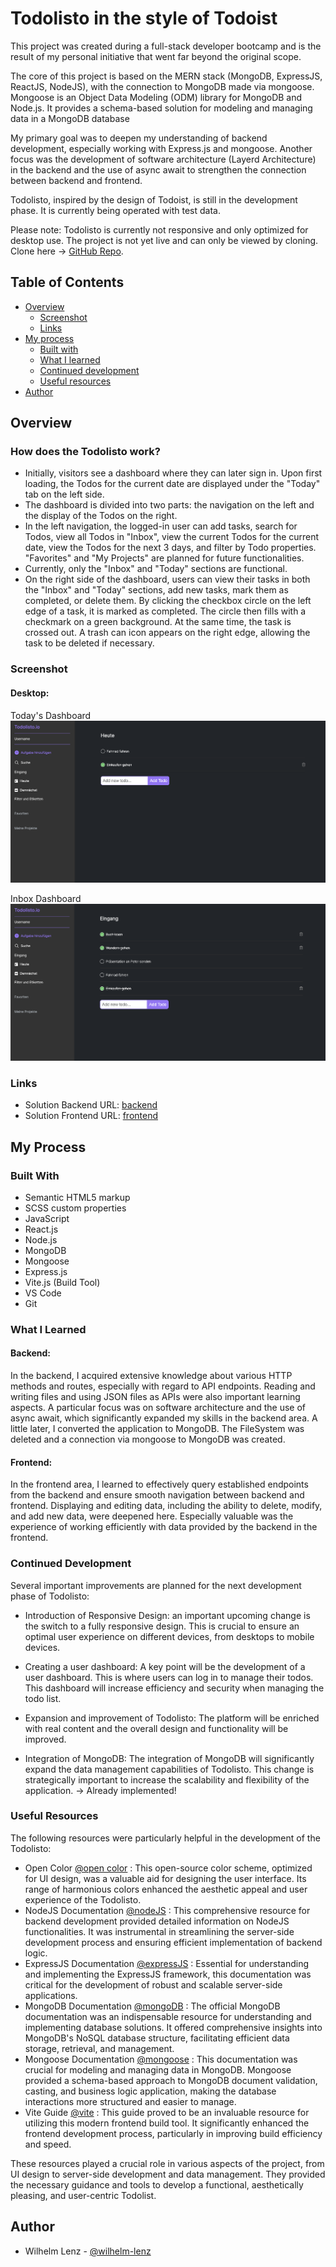 # Todolisto in the style of Todoist

This project was created during a full-stack developer bootcamp and is the result of my personal initiative that went far beyond the original scope.

The core of this project is based on the MERN stack (MongoDB, ExpressJS, ReactJS, NodeJS), with the connection to MongoDB made via mongoose. Mongoose is an Object Data Modeling (ODM) library for MongoDB and Node.js. It provides a schema-based solution for modeling and managing data in a MongoDB database

My primary goal was to deepen my understanding of backend development, especially working with Express.js and mongoose. Another focus was the development of software architecture (Layerd Architecture) in the backend and the use of async await to strengthen the connection between backend and frontend.

Todolisto, inspired by the design of Todoist, is still in the development phase. It is currently being operated with test data.

Please note: Todolisto is currently not responsive and only optimized for desktop use. The project is not yet live and can only be viewed by cloning. Clone here -> [GitHub Repo](https://github.com/wilhelm-lenz/todo-list-reactjs-nodejs).

## Table of Contents

- [Overview](#overview)
  - [Screenshot](#screenshot)
  - [Links](#links)
- [My process](#my-process)
  - [Built with](#built-with)
  - [What I learned](#what-i-learned)
  - [Continued development](#continued-development)
  - [Useful resources](#useful-resources)
- [Author](#author)

## Overview

### How does the Todolisto work?

- Initially, visitors see a dashboard where they can later sign in. Upon first loading, the Todos for the current date are displayed under the "Today" tab on the left side.
- The dashboard is divided into two parts: the navigation on the left and the display of the Todos on the right.
- In the left navigation, the logged-in user can add tasks, search for Todos, view all Todos in "Inbox", view the current Todos for the current date, view the Todos for the next 3 days, and filter by Todo properties. "Favorites" and "My Projects" are planned for future functionalities.
- Currently, only the "Inbox" and "Today" sections are functional.
- On the right side of the dashboard, users can view their tasks in both the "Inbox" and "Today" sections, add new tasks, mark them as completed, or delete them. By clicking the checkbox circle on the left edge of a task, it is marked as completed. The circle then fills with a checkmark on a green background. At the same time, the task is crossed out. A trash can icon appears on the right edge, allowing the task to be deleted if necessary.

### Screenshot

#### Desktop:

Today's Dashboard
![](./frontend//public/screenshots/screenshot-today.png)

Inbox Dashboard
![](./frontend//public/screenshots/screenshot-entrance.png)

### Links

- Solution Backend URL: [backend](https://github.com/wilhelm-lenz/todo-list-reactjs-nodejs/tree/main/backend)
- Solution Frontend URL: [frontend](https://github.com/wilhelm-lenz/todo-list-reactjs-nodejs/tree/main/frontend)

## My Process

### Built With

- Semantic HTML5 markup
- SCSS custom properties
- JavaScript
- React.js
- Node.js
- MongoDB
- Mongoose
- Express.js
- Vite.js (Build Tool)
- VS Code
- Git

### What I Learned

#### Backend:

In the backend, I acquired extensive knowledge about various HTTP methods and routes, especially with regard to API endpoints. Reading and writing files and using JSON files as APIs were also important learning aspects. A particular focus was on software architecture and the use of async await, which significantly expanded my skills in the backend area. A little later, I converted the application to MongoDB. The FileSystem was deleted and a connection via mongoose to MongoDB was created.

#### Frontend:

In the frontend area, I learned to effectively query established endpoints from the backend and ensure smooth navigation between backend and frontend. Displaying and editing data, including the ability to delete, modify, and add new data, were deepened here. Especially valuable was the experience of working efficiently with data provided by the backend in the frontend.

### Continued Development

Several important improvements are planned for the next development phase of Todolisto:

- Introduction of Responsive Design: an important upcoming change is the switch to a fully responsive design. This is crucial to ensure an optimal user experience on different devices, from desktops to mobile devices.

- Creating a user dashboard: A key point will be the development of a user dashboard. This is where users can log in to manage their todos. This dashboard will increase efficiency and security when managing the todo list.

- Expansion and improvement of Todolisto: The platform will be enriched with real content and the overall design and functionality will be improved.

- Integration of MongoDB: The integration of MongoDB will significantly expand the data management capabilities of Todolisto. This change is strategically important to increase the scalability and flexibility of the application. -> Already implemented!

### Useful Resources

The following resources were particularly helpful in the development of the Todolisto:

- Open Color [@open color](https://yeun.github.io/open-color/) : This open-source color scheme, optimized for UI design, was a valuable aid for designing the user interface. Its range of harmonious colors enhanced the aesthetic appeal and user experience of the Todolisto.
- NodeJS Documentation [@nodeJS](https://nodejs.org/docs/latest/api/) : This comprehensive resource for backend development provided detailed information on NodeJS functionalities. It was instrumental in streamlining the server-side development process and ensuring efficient implementation of backend logic.
- ExpressJS Documentation [@expressJS](https://expressjs.com/) : Essential for understanding and implementing the ExpressJS framework, this documentation was critical for the development of robust and scalable server-side applications.
- MongoDB Documentation [@mongoDB](https://www.mongodb.com/docs/) : The official MongoDB documentation was an indispensable resource for understanding and implementing database solutions. It offered comprehensive insights into MongoDB's NoSQL database structure, facilitating efficient data storage, retrieval, and management.
- Mongoose Documentation [@mongoose](https://mongoosejs.com/) : This documentation was crucial for modeling and managing data in MongoDB. Mongoose provided a schema-based approach to MongoDB document validation, casting, and business logic application, making the database interactions more structured and easier to manage.
- Vite Guide [@vite](https://vitejs.dev/guide/) : This guide proved to be an invaluable resource for utilizing this modern frontend build tool. It significantly enhanced the frontend development process, particularly in improving build efficiency and speed.

These resources played a crucial role in various aspects of the project, from UI design to server-side development and data management. They provided the necessary guidance and tools to develop a functional, aesthetically pleasing, and user-centric Todolist.

## Author

- Wilhelm Lenz - [@wilhelm-lenz](https://github.com/wilhelm-lenz)
